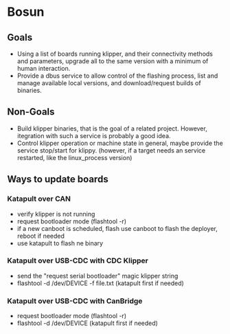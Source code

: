 # Bosun

## Goals
* Using a list of boards running klipper, and their connectivity methods and parameters, upgrade all to the same version with a minimum of human interaction.
* Provide a dbus service to allow control of the flashing process, list and manage available local versions, and download/request builds of binaries.

## Non-Goals
* Build klipper binaries, that is the goal of a related project. However, itegration with such a service is probably a good idea.
* Control klipper operation or machine state in general, maybe provide the service stop/start for klippy. (however, if a target needs an service restarted, like the linux_process version)

## Ways to update boards
### Katapult over CAN
* verify klipper is not running
* request bootloader mode (flashtool -r)
* if a new canboot is scheduled, flash use canboot to flash the deployer, reboot if needed
* use katapult to flash ne binary

### Katapult over USB-CDC with CDC Klipper
* send the "request serial bootloader" magic klipper string
* flashtool -d /dev/DEVICE -f file.txt (katapult first if needed) 

### Katapult over USB-CDC with CanBridge
* request bootloader mode (flashtool -r)
* flashtool -d /dev/DEVICE (katapult first if needed)